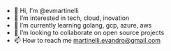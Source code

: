- 👋 Hi, I’m @evmartinelli
- 👀 I’m interested in tech, cloud, inovation
- 🌱 I’m currently learning golang, gcp, azure, aws
- 💞️ I’m looking to collaborate on open source projects
- 📫 How to reach me martinelli.evandro@gmail.com

<!---
evmartinelli/evmartinelli is a ✨ special ✨ repository because its `README.md` (this file) appears on your GitHub profile.
You can click the Preview link to take a look at your changes.
--->
